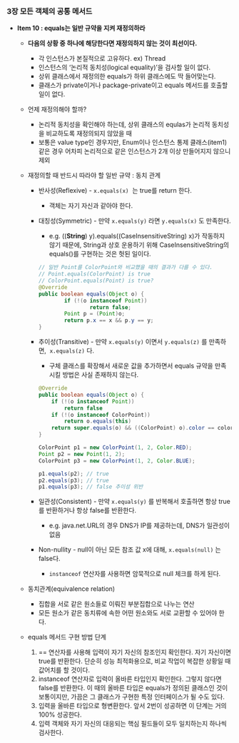 ### 3장 모든 객체의 공통 메서드

- **Item 10 : equals는 일반 규약을 지켜 재정의하라**
    - **다음의 상황 중 하나에 해당한다면 재정의하지 않는 것이 최선이다.**
        - 각 인스턴스가 본질적으로 고유하다. ex) Thread
        - 인스턴스의 ‘논리적 동치성(logical equality)’을 검사할 일이 없다.
        - 상위 클래스에서 재정의한 equals가 하위 클래스에도 딱 들어맞는다.
        - 클래스가 private이거나 package-private이고 equals 메서드를 호출할 일이 없다.
    - 언제 재정의해야 할까?
        - 논리적 동치성을 확인해야 하는데, 상위 클래스의 equlas가 논리적 동치성을 비교하도록 재정의되지 않았을 때
        - 보통은 value type인 경우지만, Enum이나 인스턴스 통제 클래스(item1) 같은 경우 어차피 논리적으로 같은 인스턴스가 2개 이상 만들어지지 않으니 제외
    - 재정의할 때 반드시 따라야 할 일반 규약 : 동치 관계
        - 반사성(Reflexive) - `x.equals(x)`  는 true를 return 한다.
            - 객체는 자기 자신과 같아야 한다.
        - 대칭성(Symmetric) - 만약 `x.equals(y)` 라면 `y.equals(x)` 도 만족한다.
            - e.g. ((**String**) y).equals((CaseInsensitiveString) x)가 작동하지 않기 때문에, String과 상호 운용하기 위해 CaseInsensitiveString의 equals()를 구현하는 것은 헛된 일이다.
            
            ```java
            // 일반 Point를 ColorPoint와 비교했을 때의 결과가 다를 수 있다.
            // Point.equals(ColorPoint) is true
            // ColorPoint.equals(Point) is true?
            @Override 
            public boolean equals(Object o) {
            		if (!(o instanceof Point))
            				return false;
            		Point p = (Point)o;
            		return p.x == x && p.y == y;
            }
            ```
            
        - 추이성(Transitive) - 만약 `x.equals(y)` 이면서 `y.equals(z)` 를 만족하면,  `x.equals(z)` 다.
            - 구체 클래스를 확장해서 새로운 값을 추가하면서 equals 규약을 만족시킬 방법은 사실 존재하지 않는다.
            
            ```java
            @Override
            public boolean equals(Object o) {
                if (!(o instanceof Point))
                    return false
                if (!(o instanceof ColorPoint))
                    return o.equals(this)
                return super.equals(o) && ((ColorPoint) o).color == color;
            }
            
            ColorPoint p1 = new ColorPoint(1, 2, Color.RED);
            Point p2 = new Point(1, 2);
            ColorPoint p3 = new ColorPoint(1, 2, Color.BLUE);
            
            p1.equals(p2); // true
            p2.equals(p3); // true
            p1.equals(p3); // false 추이성 위반
            ```
            
        - 일관성(Consistent) - 만약 `x.equals(y)` 를 반복해서 호출하면 항상 true를 반환하거나 항상 false를 반환한다.
            - e.g. java.net.URL의 경우 DNS가 IP를 제공하는데, DNS가 일관성이 없음
        - Non-nullity - null이 아닌 모든 참조 값 x에 대해, `x.equals(null)` 는 false다.
            - `instanceof` 연산자를 사용하면 암묵적으로 null 체크를 하게 된다.
    
    - 동치관계(equivalence relation)
        - 집합을 서로 같은 원소들로 이뤄진 부분집합으로 나누는 연산
        - 모든 원소가 같은 동치류에 속한 어떤 원소와도 서로 교환할 수 있어야 한다.
    - equals 메서드 구현 방법 단계
        1. == 연산자를 사용해 입력이 자기 자신의 참조인지 확인한다. 자기 자신이면 true를 반환한다. 단순히 성능 최적화용으로, 비교 작업이 복잡한 상황일 때 값어치를 할 것이다.
        2. instanceof 연산자로 입력이 올바른 타입인지 확인한다. 그렇지 않다면 false를 반환한다. 이 때의 올바른 타입은 equals가 정의된 클래스인 것이 보통이지만, 가끔은 그 클래스가 구현한 특정 인터페이스가 될 수도 있다.
        3. 입력을 올바른 타입으로 형변환한다. 앞서 2번이 성공하면 이 단계는 거의 100% 성공한다.
        4. 입력 객체와 자기 자신의 대응되는 핵심 필드들이 모두 일치하는지 하나씩 검사한다.
